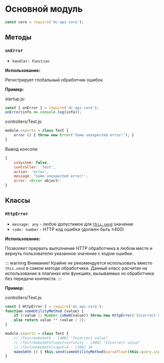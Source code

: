 # Основной модуль

```js
const core = require('dc-api-core');
```

## Методы

### `onError`

* `handler: Function`

**Использование:**

Регистрирует глобальный обработчик ошибок.

**Пример:**

startup.js:

```js
const { onError } = require('dc-api-core');
onError(info => console.log(info));
```

controllers/Test.js:

```js
module.exports = class Test {
    error () { throw new Error('Some unexpected error!'); }
}
```

Вывод консоли:

```js
{
    isSystem: false,
    controller: 'Test',
    action: 'error',
    message: 'Some unexpected error!',
    error: <Error object>
}
```

## Классы

### `HttpError`

* `message: any` - любое допустимое для [`this.send`](./controller.html#this-send) значение
* `code: number` - HTTP код ошибки (должен быть ≥400)

**Использование:**

Позволяет прервать выполнение HTTP обработчика в любом месте и вернуть пользователю
указанное значение с кодом ошибки.

::: warning Внимание!
Крайне не рекомендуется использовать вместо `this.send` в самом методе обработчика.
Данный класс расчитан на использование в плагинах или функциях, вызываемых из обработчика
без передачи контекста.
:::

**Пример:**

controllers/Test.js:

```js
const { HttpError } = require('dc-api-core');
function someUtilityMethod (value) {
    if (!value || Number.isNaN(value)) throw new HttpError('Incorrect value', 400);
    else return value ** (value / 2);
}

module.exports = class Test {
    // /Test/makeSmth - [400] "Incorrect value"
    // /Test/makeSmth?input=infinity - [400] "Incorrect value"
    // /Test/makeSmth?input=4 - [200] 16
    makeSmth () { this.send(someUtilityMethod(parseFloat(this.query.input))); }
}
```
